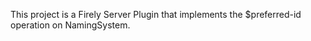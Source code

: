 This project is a Firely Server Plugin that implements the $preferred-id operation on NamingSystem.
